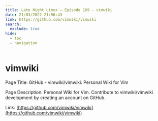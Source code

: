 ```yaml
---
title: Late Night Linux – Episode 169 - vimwiki
date: 21/03/2022 21:56:43
link: https://github.com/vimwiki/vimwiki
search:
  exclude: true
hide:
  - toc
  - navigation
---
```


# vimwiki

Page Title: GitHub - vimwiki/vimwiki: Personal Wiki for Vim

Page Description: Personal Wiki for Vim. Contribute to vimwiki/vimwiki development by creating an account on GitHub. 

Link: [https://github.com/vimwiki/vimwiki](https://github.com/vimwiki/vimwiki)